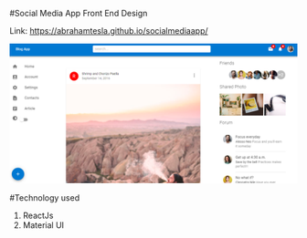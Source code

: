#Social Media App
Front End Design

Link: https://abrahamtesla.github.io/socialmediaapp/

![alt text](https://github.com/AbrahamTesla/socialmediaapp/blob/master/src/image/BlogAppPicture.png)

#Technology used

1. ReactJs
2. Material UI
